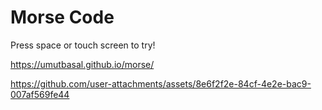 # Morse Code

Press space or touch screen to try!

https://umutbasal.github.io/morse/

https://github.com/user-attachments/assets/8e6f2f2e-84cf-4e2e-bac9-007af569fe44
